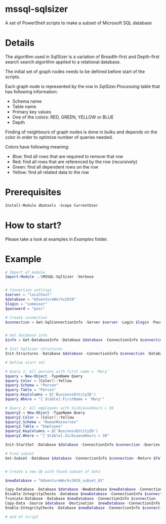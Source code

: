 # mssql-sqlsizer
A set of PowerShell scripts to make a subset of Microsoft SQL database

# Details
The algorithm used in SqlSizer is a variation of Breadth-first and Depth-first search search algorithm applied to a relational database.

The initial set of graph nodes needs to be defined before start of the scripts.

Each graph node is represented by the row in *SqlSizer.Processing* table that has following information:
-  Schema name
-  Table name
-  Primary key values
-  One of the colors: RED, GREEN, YELLOW or BLUE
-  Depth

Finding of neighbours of graph nodes is done in bulks and depends on the color in order to optimize number of queries needed.

Colors have following meaning:
 - Blue: find all rows that are required to remove that row
 - Red: find all rows that are referenced by the row (recursively) 
 - Green: find all dependent rows on the row
 - Yellow: find all related data to the row

# Prerequisites

```powershell
Install-Module dbatools -Scope CurrentUser
```

# How to start?
Please take a look at examples in *Examples* folder.

# Example
```powershell
# Import of module
Import-Module ..\MSSQL-SqlSizer -Verbose


# Connection settings
$server = "localhost"
$database = "AdventureWorks2019"
$login = "someuser"
$password = "pass"

# Create connection
$connection = Get-SqlConnectionInfo -Server $server -Login $login -Password $password


# Get database info
$info = Get-DatabaseInfo -Database $database -ConnectionInfo $connection

# Init SqlSizer structures
Init-Structures -Database $database -ConnectionInfo $connection -DatabaseInfo $info

# Define start set

# Query 1: All persons with first name = 'Mary'
$query = New-Object -TypeName Query
$query.Color = [Color]::Yellow
$query.Schema = "Person"
$query.Table = "Person"
$query.KeyColumns = @('BusinessEntityID')
$query.Where = "[`$table].FirstName = 'Mary'"

# Query 2: All employees with SickLeaveHours > 30
$query2 = New-Object -TypeName Query
$query2.Color = [Color]::Yellow
$query2.Schema = "HumanResources"
$query2.Table = "Employee"
$query2.KeyColumns = @('BusinessEntityID')
$query2.Where = "[`$table].SickLeaveHours > 30"

Init-StartSet -Database $database -ConnectionInfo $connection -Queries @($query, $query2)

# Find subset
Get-Subset -Database $database -ConnectionInfo $connection -Return $false


# Create a new db with found subset of data

$newDatabase = "AdventureWorks2019_subset_01"

Copy-Database -Database $database -NewDatabase $newDatabase -ConnectionInfo $connection
Disable-IntegrityChecks -Database $newDatabase -ConnectionInfo $connection
Truncate-Database -Database $newDatabase -ConnectionInfo $connection
Copy-Data -Source $database -Destination  $newDatabase -ConnectionInfo $connection
Enable-IntegrityChecks -Database $newDatabase -ConnectionInfo $connection

# end of script
```


